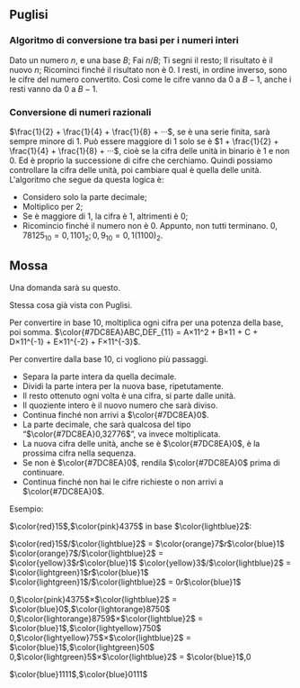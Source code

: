 ## Puglisi

### Algoritmo di conversione tra basi per i numeri interi

Dato un numero $n$, e una base $B$;
Fai $n/B$;
Ti segni il resto;
Il risultato è il nuovo $n$;
Ricominci finché il risultato non è $0$.
I resti, in ordine inverso, sono le cifre del numero convertito.
Così come le cifre vanno da $0$ a $B-1$, anche i resti vanno da $0$ a $B-1$.

### Conversione di numeri razionali

$\frac{1}{2} + \frac{1}{4} + \frac{1}{8} + ···$, se è una serie finita, sarà sempre minore di $1$.
Può essere maggiore di $1$ solo se è $1 + \frac{1}{2} + \frac{1}{4} + \frac{1}{8} + ···$, cioè se la cifra delle unità in binario è $1$ e non $0$.
Ed è proprio la successione di cifre che cerchiamo.
Quindi possiamo controllare la cifra delle unità, poi cambiare qual è quella delle unità.
L'algoritmo che segue da questa logica è:
* Considero solo la parte decimale;
* Moltiplico per 2;
* Se è maggiore di 1, la cifra è 1, altrimenti è 0;
* Ricomincio finché il numero non è 0.
Appunto, non tutti terminano.
$0,78125_{10} = 0,1101_2; 0,9_{10} = 0,1(1100)_2$.
## Mossa

Una domanda sarà su questo.

Stessa cosa già vista con Puglisi.

Per convertire in base 10, moltiplica ogni cifra per una potenza della base, poi somma.
$\color{#7DC8EA}ABC,DEF_{11} = A×11^2 + B×11 + C + D×11^{-1} + E×11^{-2} + F×11^{-3}$.

Per convertire dalla base 10, ci vogliono più passaggi.
* Separa la parte intera da quella decimale.
* Dividi la parte intera per la nuova base, ripetutamente.
* Il resto ottenuto ogni volta è una cifra, si parte dalle unità.
* Il quoziente intero è il nuovo numero che sarà diviso.
* Continua finché non arrivi a $\color{#7DC8EA}0$.
* La parte decimale, che sarà qualcosa del tipo “$\color{#7DC8EA}0,32776$”, va invece moltiplicata.
* La nuova cifra delle unità, anche se è $\color{#7DC8EA}0$, è la prossima cifra nella sequenza.
* Se non è $\color{#7DC8EA}0$, rendila $\color{#7DC8EA}0$ prima di continuare.
* Continua finché non hai le cifre richieste o non arrivi a $\color{#7DC8EA}0$.

Esempio:

$\color{red}15$$,$$\color{pink}4375$ in base $\color{lightblue}2$:

$\color{red}15$$/$$\color{lightblue}2$ = $\color{orange}7$$r$$\color{blue}1$
$\color{orange}7$$/$$\color{lightblue}2$ = $\color{yellow}3$$r$$\color{blue}1$
$\color{yellow}3$$/$$\color{lightblue}2$ = $\color{lightgreen}1$$r$$\color{blue}1$
$\color{lightgreen}1$$/$$\color{lightblue}2$ = 0$r$$\color{blue}1$

$0,$$\color{pink}4375$$×$$\color{lightblue}2$ = $\color{blue}0$$,$$\color{lightorange}8750$
$0,$$\color{lightorange}8759$$×$$\color{lightblue}2$ = $\color{blue}1$$,$$\color{lightyellow}750$
$0,$$\color{lightyellow}75$$×$$\color{lightblue}2$ = $\color{blue}1$$,$$\color{lightgreen}50$
$0,$$\color{lightgreen}5$$×$$\color{lightblue}2$ = $\color{blue}1$$,$$0$

$\color{blue}1111$$,$$\color{blue}0111$